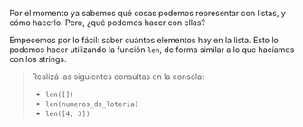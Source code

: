 Por el momento ya sabemos qué cosas podemos representar con listas, y cómo hacerlo. Pero, ¿qué podemos hacer con ellas?

Empecemos por lo fácil: saber cuántos elementos hay en la lista. Esto lo podemos hacer utilizando la función `len`, de forma similar a lo que hacíamos con los strings.

> Realizá las siguientes consultas en la consola:
>
> * `len([])`
> * `len(numeros_de_loteria)`
> * `len([4, 3])`
